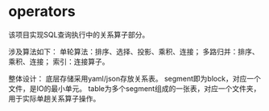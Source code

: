 # operators
该项目实现SQL查询执行中的关系算子部分。

涉及算法如下：
单轮算法：排序、选择、投影、乘积、连接；
多路归并：排序、乘积、连接；
索引：连接算子。

整体设计：
底层存储采用yaml/json存放关系表。
segment即为block，对应一个文件，是IO的最小单元。
table为多个segment组成的一张表，对应一个文件夹，用于实际单趟关系算子操作。

